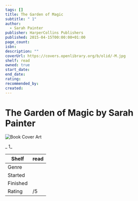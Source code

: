 ```yaml
---
tags: []
title: The Garden of Magic
subtitle: " 1"
author:
  - Sarah Painter
publisher: HarperCollins Publishers
published: 2015-04-15T00:00:00+01:00
page_count: 
isbn: 
description: ""
coverUrl: https://covers.openlibrary.org/b/olid/-M.jpg
shelf: read
owned: true
start_date: 
end_date: 
rating: 
recommended_by: 
created: 
---
```


# The Garden of Magic by Sarah Painter

![Book Cover Art](https://covers.openlibrary.org/b/olid/-M.jpg)

_ 1_

| Shelf | read |
| --- | --- |
| Genre |  |
| Started |  |
| Finished |  |
| Rating | /5 |

